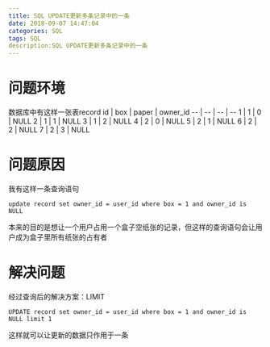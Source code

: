 ```yaml
---
title: SQL UPDATE更新多条记录中的一条
date: 2018-09-07 14:47:04
categories: SQL
tags: SQL 
description:SQL UPDATE更新多条记录中的一条
---
```


# 问题环境
数据库中有这样一张表record
id | box | paper | owner_id
-- | -- | -- | --
1 | 1 | 0 | NULL
2 | 1 | 1 | NULL
3 | 1 | 2 | NULL
4 | 2 | 0 | NULL
5 | 2 | 1 | NULL
6 | 2 | 2 | NULL
7 | 2 | 3 | NULL
# 问题原因
我有这样一条查询语句
```
update record set owner_id = user_id where box = 1 and owner_id is NULL
```
本来的目的是想让一个用户占用一个盒子空纸张的记录，但这样的查询语句会让用户成为盒子里所有纸张的占有者
# 解决问题
经过查询后的解决方案：LIMIT
```
UPDATE record set owner_id = user_id where box = 1 and owner_id is NULL limit 1
```
这样就可以让更新的数据只作用于一条